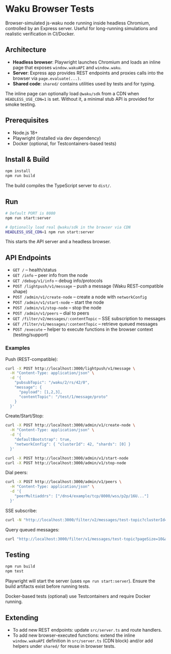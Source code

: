 # Waku Browser Tests

Browser-simulated js-waku node running inside headless Chromium, controlled by an Express server. Useful for long-running simulations and realistic verification in CI/Docker.

## Architecture

- **Headless browser**: Playwright launches Chromium and loads an inline page that exposes `window.wakuAPI` and `window.waku`.
- **Server**: Express app provides REST endpoints and proxies calls into the browser via `page.evaluate(...)`.
- **Shared code**: `shared/` contains utilities used by tests and for typing.

The inline page can optionally load `@waku/sdk` from a CDN when `HEADLESS_USE_CDN=1` is set. Without it, a minimal stub API is provided for smoke testing.

## Prerequisites

- Node.js 18+
- Playwright (installed via dev dependency)
- Docker (optional, for Testcontainers-based tests)

## Install & Build

```bash
npm install
npm run build
```

The build compiles the TypeScript server to `dist/`.

## Run

```bash
# Default PORT is 8080
npm run start:server

# Optionally load real @waku/sdk in the browser via CDN
HEADLESS_USE_CDN=1 npm run start:server
```

This starts the API server and a headless browser.

## API Endpoints

- `GET /` – health/status
- `GET /info` – peer info from the node
- `GET /debug/v1/info` – debug info/protocols
- `POST /lightpush/v1/message` – push a message (Waku REST-compatible shape)
- `POST /admin/v1/create-node` – create a node with `networkConfig`
- `POST /admin/v1/start-node` – start the node
- `POST /admin/v1/stop-node` – stop the node
- `POST /admin/v1/peers` – dial to peers
- `GET /filter/v2/messages/:contentTopic` – SSE subscription to messages
- `GET /filter/v1/messages/:contentTopic` – retrieve queued messages
- `POST /execute` – helper to execute functions in the browser context (testing/support)

### Examples

Push (REST-compatible):

```bash
curl -X POST http://localhost:3000/lightpush/v1/message \
  -H "Content-Type: application/json" \
  -d '{
    "pubsubTopic": "/waku/2/rs/42/0",
    "message": {
      "payload": [1,2,3],
      "contentTopic": "/test/1/message/proto"
    }
  }'
```

Create/Start/Stop:

```bash
curl -X POST http://localhost:3000/admin/v1/create-node \
  -H "Content-Type: application/json" \
  -d '{
    "defaultBootstrap": true,
    "networkConfig": { "clusterId": 42, "shards": [0] }
  }'

curl -X POST http://localhost:3000/admin/v1/start-node
curl -X POST http://localhost:3000/admin/v1/stop-node
```

Dial peers:

```bash
curl -X POST http://localhost:3000/admin/v1/peers \
  -H "Content-Type: application/json" \
  -d '{
    "peerMultiaddrs": ["/dns4/example/tcp/8000/wss/p2p/16U..."]
  }'
```

SSE subscribe:

```bash
curl -N "http://localhost:3000/filter/v2/messages/test-topic?clusterId=42&shard=0"
```

Query queued messages:

```bash
curl "http://localhost:3000/filter/v1/messages/test-topic?pageSize=10&ascending=true"
```

## Testing

```bash
npm run build
npm test
```

Playwright will start the server (uses `npm run start:server`). Ensure the build artifacts exist before running tests.

Docker-based tests (optional) use Testcontainers and require Docker running.

## Extending

- To add new REST endpoints: update `src/server.ts` and route handlers.
- To add new browser-executed functions: extend the inline `window.wakuAPI` definition in `src/server.ts` (CDN block) and/or add helpers under `shared/` for reuse in browser tests.

